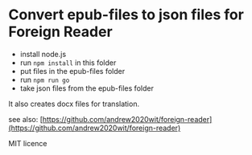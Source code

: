 # Convert epub-files to json files for Foreign Reader

- install node.js
- run ```npm install``` in this folder
- put files in the epub-files folder
- run ```npm run go```
- take json files from the epub-files folder

It also creates docx files for translation.

see also: [https://github.com/andrew2020wit/foreign-reader](https://github.com/andrew2020wit/foreign-reader)

MIT licence